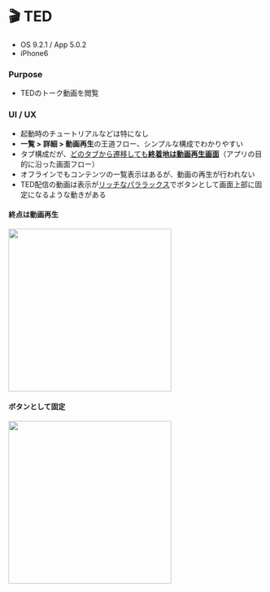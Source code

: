 # 🎬 TED

* OS 9.2.1 / App 5.0.2
* iPhone6

### Purpose
* TEDのトーク動画を閲覧

### UI / UX  
* 起動時のチュートリアルなどは特になし
* **一覧 > 詳細 > 動画再生**の王道フロー、シンプルな構成でわかりやすい
* タブ構成だが、[どのタブから遷移しても**終着地は動画再生画面**](#ted_nav)（アプリの目的に沿った画面フロー）
* オフラインでもコンテンツの一覧表示はあるが、動画の再生が行われない
* TED配信の動画は表示が[リッチなパララックス](#ted_richParallax)でボタンとして画面上部に固定になるような動きがある

#### <a name="ted_nav">終点は動画再生</a>
<img src="https://github.com/mafmoff/100Apps/blob/master/Resources/Images/ted_nav.gif" width="320px">


#### <a name="ted_richParallax">ボタンとして固定</a>
<img src="https://github.com/mafmoff/100Apps/blob/master/Resources/Images/ted_richParallax.gif" width="320px">
